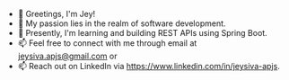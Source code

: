 - 👋 Greetings, I'm Jey!
- 👀 My passion lies in the realm of software development.
- 🌱 Presently, I'm learning and building REST APIs using Spring Boot.
- 📫 Feel free to connect with me through email at jeysiva.apjs@gmail.com or
- 📫 Reach out on LinkedIn via https://www.linkedin.com/in/jeysiva-apjs.

<!---
Jeysiva-apjs/Jeysiva-apjs is a ✨ special ✨ repository because its `README.md` (this file) appears on your GitHub profile.
You can click the Preview link to take a look at your changes.
--->
